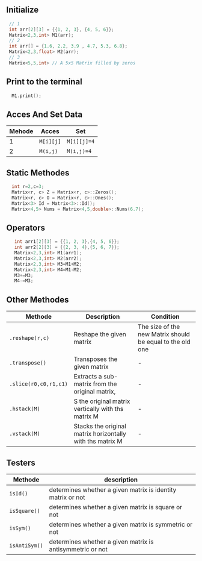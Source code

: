 ## Initialize
``` C++
 // 1 
 int arr[2][3] = {{1, 2, 3}, {4, 5, 6}};
 Matrix<2,3,int> M1(arr);
 // 2
 int arr[] = {1.6, 2.2, 3.9 , 4.7, 5.3, 6.8};
 Matrix<2,3,float> M2(arr);
 // 3
 Matrix<5,5,int> // A 5x5 Matrix filled by zeros
```
## Print to the terminal 
``` C++
  M1.print();
```
## Acces And Set Data
|Mehode|Acces|Set|
|-|--|--|
|1|`M[i][j]`|`M[i][j]=4`|
|2|`M(i,j)`|`M(i,j)=4`|
## Static Methodes 
``` C++
  int r=2,c=3;
  Matrix<r, c> Z = Matrix<r, c>::Zeros();
  Matrix<r, c> O = Matrix<r, c>::Ones();
  Matrix<3> Id = Matrix<3>::Id();
  Matrix<4,5> Nums = Matrix<4,5,double>::Nums(6.7);
```
## Operators
``` C++
   int arr1[2][3] = {{1, 2, 3},{4, 5, 6}};
   int arr2[2][3] = {{2, 3, 4},{5, 6, 7}};
   Matrix<2,3,int> M1(arr1);
   Matrix<2,3,int> M2(arr2);
   Matrix<2,3,int> M3=M1+M2;
   Matrix<2,3,int> M4=M1-M2;
   M3+=M3;
   M4-=M3;
```
## Other Methodes 
|Methode|Description|Condition|
|--|--|--|
|`.reshape(r,c)`|Reshape the given matrix|The size of the new Matrix should be equal to the old one|
|`.transpose()`|Transposes the given matrix |-|
|`.slice(r0,c0,r1,c1)`|Extracts a sub-matrix from the original matrix, |-|
|`.hstack(M)`|S the original matrix vertically with ths matrix M|-|
|`.vstack(M)`|Stacks the original matrix horizontally with ths matrix M|-|
## Testers
|Methode|description|
|-|---|
|`isId()`|determines whether a given matrix is identity matrix or not|
|`isSquare()`|determines whether a given matrix is square or not|
|`isSym()`|determines whether a given matrix is symmetric or not|
|`isAntiSym()`|determines whether a given matrix is antisymmetric or not|

